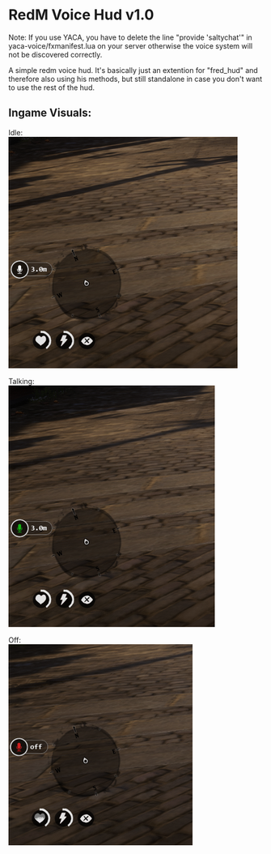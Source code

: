 # RedM Voice Hud v1.0

Note: If you use YACA, you have to delete the line "provide 'saltychat'" in yaca-voice/fxmanifest.lua on your server otherwise the voice system will not be discovered correctly.

A simple redm voice hud.
It's basically just an extention for "fred_hud" and therefore also using his methods, but still standalone in case you don't want to use the rest of the hud.

## Ingame Visuals:

Idle:\
![Microphone-Idle](https://github.com/Nykatas/voice_hud/blob/main/images/showcase_mic_idle.png)


Talking:\
![Microphone-Idle](https://github.com/Nykatas/voice_hud/blob/main/images/showcase_mic_talking.png)


Off:\
![Microphone-Idle](https://github.com/Nykatas/voice_hud/blob/main/images/showcase_mic_off.png)
